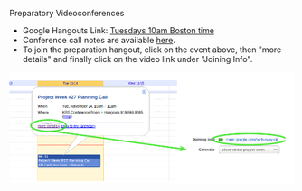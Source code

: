 ---
---

Preparatory Videoconferences <a name="PreparationCalls"/>

- Google Hangouts Link: [Tuesdays 10am Boston time](https://meet.google.com/wzh-syuy-otj)
- Conference call notes are available [here](HangoutsNotes.md).
- To join the preparation hangout, click on the event above, then "more details" and finally click on the video link under "Joining Info".

![CalendarJoiningInstructions](CalendarJoining.png)

